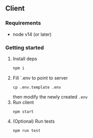 ## Client

### Requirements
* node v14 (or later)
### Getting started
1. Install deps
    ```sh
    npm i
    ```
2. Fill `.env to point to server
    ```
    cp .env.template .env
    ```
    then modify the newly created `.env`
3. Run client
    ```
    npm start
    ```
4. (Optional) Run tests
    ```
    npm run test
    ```